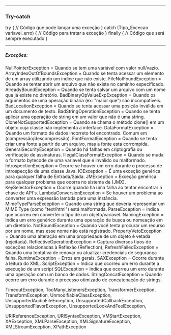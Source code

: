 ------------------------------------------------
### Try-catch

try {
    // Código que pode lançar uma exceção
} catch (Tipo_Excecao variavel_erro) {
    // Código para tratar a exceção
} finally {
    // Código que será sempre executado
}

-------------------------
##### Exceções:

NullPointerException               = Quando se tem uma variável com valor null/vazio.
ArrayIndexOutOfBoundsException     = Quando se tenta acessar um elemento de um array utilizando um índice que não existe.
FileNotFoundException              = Quando se tentar abrir um arquivo que não existe no caminho especificado.
AlreadyBoundException              = Quando se tenta salvar um arquivo com um nome que já existe no diretório.
BadBinaryOpValueExpException       = Quando os argumentos de uma operação binária (ex: "maior que") são incompatíveis.
BadLocationException               = Quando se tenta acessar uma posição inválida em um documento de texto.
BadStringOperationException        = Quando se tenta aplicar uma operação de string em um valor que não é uma string.
CloneNotSupportedException         = Quando se chama o método clone() em um objeto cuja classe não implementa a interface.
DataFormatException                = Quando um formato de dados incorreto foi encontrado. Comum em (compressão/descompressão).
FontFormatException                = Quando se tenta criar uma fonte a partir de um arquivo, mas a fonte esta corrompida.
GeneralSecurityException           = Quando há falhas em criptografia ou verificação de assinaturas.
IllegalClassFormatException        = Quando se muda o formato bytecode de uma variavel que é inválido ou malformado.
IntrospectionException             = Ocorre se houver um erro durante o processo de introspecção de uma classe Java.
IOException                        = É uma exceção genérica para qualquer falha de Entrada/Saída.
JMException                        = Exceção genérica para qualquer problema que ocorra no sistema de (JMX).
KeySelectorException               = Ocorre quando há uma falha ao tentar encontrar a chave de API´s.
LambdaConversionException          = Se houver um problema ao converter uma expressão lambda para uma instância.
MimeTypeParseException             = Quando uma string que deveria representar um MIME Type (como "text/html") está malformada.
ParseException                     = Indica que ocorreu em converter o tipo de um objeto/variavel.
NamingException                    = Indica um erro genérico durante uma operação de busca ou nomeação em um diretório.
NotBoundException                  = Quando você tenta procurar um recurso por um nome, mas esse nome não está registrado.
PropertyVetoException              = Quando uma alteração em uma propriedade de um objeto é vetada (rejeitada).
ReflectiveOperationException       = Captura diversos tipos de exceções relacionadas à Reflexão (Reflection),
RefreshFailedException             = Quando uma tentativa de renovar ou atualizar credenciais de segurança falha.
RuntimeException                   = Erros em gerais.
SAXException                       = Ocorre durante a leitura do XML.
ScriptException                    = Indica que ocorreu um erro durante a execução de um script
SQLException                       = Indica que ocorreu um erro durante uma operação com um banco de dados.
StringConcatException              = Quando ocorre um erro durante o processo otimizado de concatenação de strings.




TimeoutException, 
TooManyListenersException,
TransformerException,
TransformException,
UnmodifiableClassException,
UnsupportedAudioFileException,
UnsupportedCallbackException,
UnsupportedFlavorException,
UnsupportedLookAndFeelException,






URIReferenceException, URISyntaxException, VMStartException, XAException, XMLParseException, XMLSignatureException, XMLStreamException, XPathException

